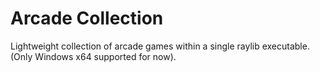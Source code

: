 # Arcade Collection

Lightweight collection of arcade games within a single raylib executable. (Only Windows x64 supported for now).
